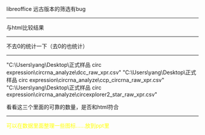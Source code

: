 libreoffice 远古版本的筛选有bug

***
与html比较结果

***

不去0的统计一下（去0的也统计）

***

"C:\Users\yang\Desktop\正式样品 circ expression\circrna_analyze\dcc_raw_xpr.csv"
"C:\Users\yang\Desktop\正式样品 circ expression\circrna_analyze\ccp_circrna_raw_xpr.csv"
"C:\Users\yang\Desktop\正式样品 circ expression\circrna_analyze\circexplorer2_star_raw_xpr.csv"

看看这三个里面的可靠的数量，是否和html符合

***

<font color="yellow">可以在数据里面整理一些图标……放到ppt里</font>





